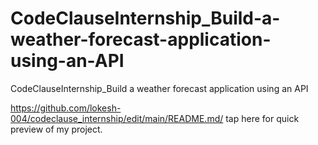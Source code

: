 # CodeClauseInternship_Build-a-weather-forecast-application-using-an-API
CodeClauseInternship_Build a weather forecast application using an API

https://github.com/lokesh-004/codeclause_internship/edit/main/README.md/ tap here for quick preview of my project.
